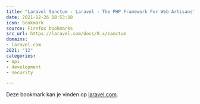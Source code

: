 ```yaml
---
title: "Laravel Sanctum - Laravel - The PHP Framework For Web Artisans"
date: 2021-12-26 18:53:18
icon: bookmark
source: Firefox bookmarks
src_url: https://laravel.com/docs/8.x/sanctum
domains:
- laravel.com
2021: "12"
categories:
- api
- development
- security

---
```

Deze bookmark kan je vinden op [laravel.com](https://laravel.com/docs/8.x/sanctum).
